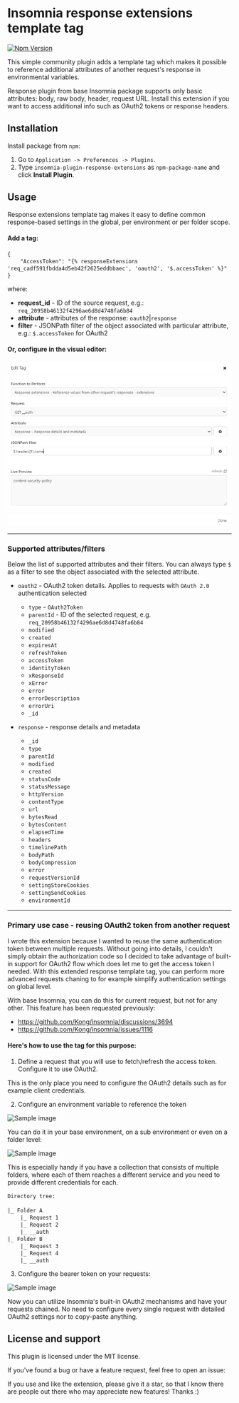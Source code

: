 # Insomnia response extensions template tag

[![Npm Version](https://img.shields.io/npm/v/insomnia-plugin-response-extensions.svg)](https://npmjs.com/package/insomnia-plugin-response)

This simple community plugin adds a template tag which makes it possible to reference additional attributes of another request's response in environmental variables.

Response plugin from base Insomnia package supports only basic attributes: body, raw body, header, request URL. Install this extension if you want to access additional info such as OAuth2 tokens or response headers.

## Installation

Install package from `npm`:

1. Go to `Application -> Preferences -> Plugins`.
2. Type `insomnia-plugin-response-extensions` as `npm-package-name` and click **Install Plugin**.

## Usage

Response extensions template tag makes it easy to define common response-based settings in the global, per environment or per folder scope.

#### **Add a tag:**
```
{
    "AccessToken": "{% responseExtensions 'req_cadf591fbdda4d5eb42f2625eddbbaec', 'oauth2', '$.accessToken' %}"
}
```

where:
* **request_id** - ID of the source request, e.g.: `req_20958b46132f4296ae6d8d4748fa6b84`
* **attribute** - attributes of the response: `oauth2`|`response`
* **filter** - JSONPath filter of the object associated with particular attribute, e.g.: `$.accessToken` for OAuth2

#### **Or, configure in the visual editor:**
![Sample image](https://raw.githubusercontent.com/vajsm/insomnia-plugin-response-extensions/main/assets/img03.PNG)

---

### Supported attributes/filters

Below the list of supported attributes and their filters. You can always type `$` as a filter to see the object associated with the selected attribute.

* `oauth2` - OAuth2 token details. Applies to requests with `OAuth 2.0` authentication selected
    - `type` - `OAuth2Token`
    - `parentId` - ID of the selected request, e.g. `req_20958b46132f4296ae6d8d4748fa6b84`
    - `modified`
    - `created`
    - `expiresAt`
    - `refreshToken`
    - `accessToken`
    - `identityToken`
    - `xResponseId`
    - `xError`
    - `error`
    - `errorDescription`
    - `errorUri`
    - `_id`

* `response` - response details and metadata
    - `_id`
    - `type`
    - `parentId`
    - `modified`
    - `created`
    - `statusCode`
    - `statusMessage`
    - `httpVersion`
    - `contentType`
    - `url`
    - `bytesRead`
    - `bytesContent`
    - `elapsedTime`
    - `headers`
    - `timelinePath`
    - `bodyPath`
    - `bodyCompression`
    - `error`
    - `requestVersionId`
    - `settingStoreCookies`
    - `settingSendCookies`
    - `environmentId`

---

### Primary use case - reusing OAuth2 token from another request

I wrote this extension because I wanted to reuse the same authentication token between multiple requests. Without going into details, I couldn't simply obtain the authorization code so I decided to take advantage of built-in support for OAuth2 flow which does let me to get the access token I needed. With this extended response template tag, you can perform more advanced requests chaning to for example simplify authentication settings on global level.

With base Insomnia, you can do this for current request, but not for any other. This feature has been requested previously:
* https://github.com/Kong/insomnia/discussions/3694 
* https://github.com/Kong/insomnia/issues/1116

#### Here's how to use the tag for this purpose:

1. Define a request that you will use to fetch/refresh the access token. Configure it to use OAuth2.

This is the only place you need to configure the OAuth2 details such as for example client credentials.

2. Configure an environment variable to reference the token

![Sample image](https://raw.githubusercontent.com/vajsm/insomnia-plugin-response-extensions/main/assets/img/img01.PNG)

You can do it in your base environment, on a sub environment or even on a folder level:

![Sample image](https://raw.githubusercontent.com/vajsm/insomnia-plugin-response-extensions/main/assets/img/img02.PNG)

This is especially handy if you have a collection that consists of multiple folders, where each of them reaches a different service and you need to provide different credentials for each. 

```
Directory tree:

|_ Folder A
    |_ Request 1
    |_ Request 2
    |_ __auth
|_ Folder B
    |_ Request 3
    |_ Request 4
    |_ __auth
```

3. Configure the bearer token on your requests:

![Sample image](https://raw.githubusercontent.com/vajsm/insomnia-plugin-response-extensions/main/assets/img/img04.PNG)

Now you can utilize Insomnia's built-in OAuth2 mechanisms and have your requests chained. No need to configure every single request with detailed OAuth2 settings nor to copy-paste anything.

## License and support

This plugin is licensed under the MIT license.

If you've found a bug or have a feature request, feel free to open an issue: 

If you use and like the extension, please give it a star, so that I know there are people out there who may appreciate new features! Thanks :)

